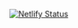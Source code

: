 [![Netlify Status](https://api.netlify.com/api/v1/badges/3b368932-c24e-4a44-a084-54e9d6e47add/deploy-status)](https://app.netlify.com/sites/about-me-kindleisbest/deploys)

